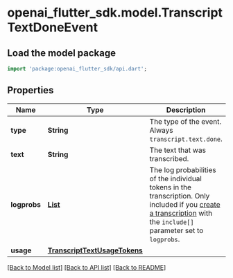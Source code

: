 # openai_flutter_sdk.model.TranscriptTextDoneEvent

## Load the model package
```dart
import 'package:openai_flutter_sdk/api.dart';
```

## Properties
Name | Type | Description | Notes
------------ | ------------- | ------------- | -------------
**type** | **String** | The type of the event. Always `transcript.text.done`.  | 
**text** | **String** | The text that was transcribed.  | 
**logprobs** | [**List<TranscriptTextDeltaEventLogprobsInner>**](TranscriptTextDeltaEventLogprobsInner.md) | The log probabilities of the individual tokens in the transcription. Only included if you [create a transcription](/docs/api-reference/audio/create-transcription) with the `include[]` parameter set to `logprobs`.  | [optional] [default to const []]
**usage** | [**TranscriptTextUsageTokens**](TranscriptTextUsageTokens.md) |  | [optional] 

[[Back to Model list]](../README.md#documentation-for-models) [[Back to API list]](../README.md#documentation-for-api-endpoints) [[Back to README]](../README.md)


